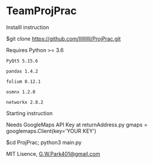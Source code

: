 # TeamProjPrac

Installl instruction

$git clone https://github.com/IllllIIlI/ProjPrac.git

Requires Python >= 3.6

	PyQt5 5.15.6
	
	pandas 1.4.2
	
	folium 0.12.1
	
	osmnx 1.2.0
	
	networkx 2.8.2

Starting instruction

Needs GoogleMaps API Key at returnAddress.py gmaps = googlemaps.Client(key='YOUR KEY')

$cd ProjPrac; python3 main.py

MIT Lisence, G.W.Park401@gmail.com
